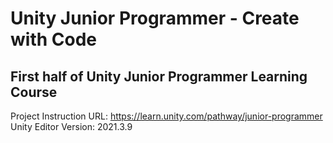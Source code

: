 # Unity Junior Programmer - Create with Code
## First half of Unity Junior Programmer Learning Course
Project Instruction URL: https://learn.unity.com/pathway/junior-programmer <br />
Unity Editor Version: 2021.3.9

